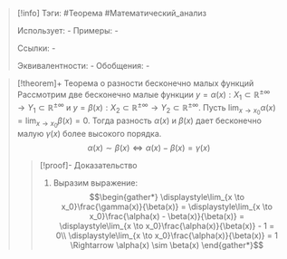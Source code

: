> [!info]
> Тэги: #Теорема #Математический_анализ   
> 
> Использует: *-*
> Примеры: *-*
> 
> Ссылки: *-*
> 
> Эквивалентности: *-*
> Обобщения: *-*

> [!theorem]+ Теорема о разности бесконечно малых функций
> Рассмотрим две бесконечно малые функции $y = \alpha(x):X_1 \subset \mathbb{R^{\pm\infty}}\rightarrow Y_1 \subset \mathbb{R^{\pm\infty}}$ и $y = \beta(x):X_2 \subset \mathbb{R^{\pm\infty}}\rightarrow Y_2 \subset \mathbb{R^{\pm\infty}}$. Пусть $\displaystyle\lim_{x \to x_0}\alpha(x) = \lim_{x \to x_0}\beta(x) = 0$. Тогда разность $\alpha(x)$ и $\beta(x)$ дает бесконечно малую $\gamma(x)$ более высокого порядка. $$\alpha(x) \sim \beta(x) \Leftrightarrow \alpha(x) - \beta(x) = \gamma(x)$$
> > [!proof]- Доказательство
> > 1. Выразим выражение: $$\begin{gather*} \displaystyle\lim_{x \to x_0}\frac{\gamma(x)}{\beta(x)} = \displaystyle\lim_{x \to x_0}\frac{\alpha(x) - \beta(x)}{\beta(x)}  = \displaystyle\lim_{x \to x_0}\frac{\alpha(x)}{\beta(x)} - 1 = 0\\ \displaystyle\lim_{x \to x_0}\frac{\alpha(x)}{\beta(x)} = 1 \Rightarrow \alpha(x) \sim \beta(x) \end{gather*}$$
